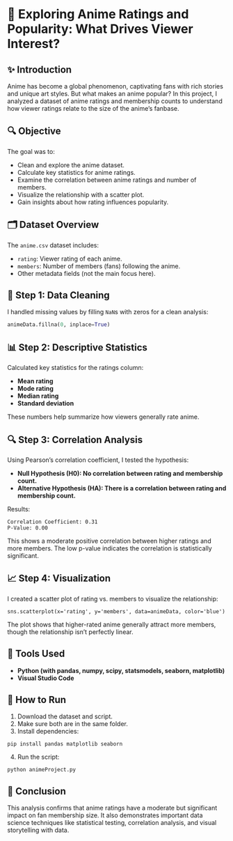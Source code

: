 # 🌸 Exploring Anime Ratings and Popularity: What Drives Viewer Interest?

## ✨ Introduction

Anime has become a global phenomenon, captivating fans with rich stories and unique art styles. But what makes an anime popular? In this project, I analyzed a dataset of anime ratings and membership counts to understand how viewer ratings relate to the size of the anime’s fanbase.

## 🔍 Objective

The goal was to:
- Clean and explore the anime dataset.
- Calculate key statistics for anime ratings.
- Examine the correlation between anime ratings and number of members.
- Visualize the relationship with a scatter plot.
- Gain insights about how rating influences popularity.

## 🗂 Dataset Overview

The `anime.csv` dataset includes:
- `rating`: Viewer rating of each anime.
- `members`: Number of members (fans) following the anime.
- Other metadata fields (not the main focus here).

## 🧹 Step 1: Data Cleaning

I handled missing values by filling `NaN`s with zeros for a clean analysis:

```python
animeData.fillna(0, inplace=True)
```

## 📊 Step 2: Descriptive Statistics
Calculated key statistics for the ratings column:

- **Mean rating**
- **Mode rating**
- **Median rating**
- **Standard deviation**

These numbers help summarize how viewers generally rate anime.

## 🔍 Step 3: Correlation Analysis
Using Pearson’s correlation coefficient, I tested the hypothesis:

- **Null Hypothesis (H0): No correlation between rating and membership count.**
- **Alternative Hypothesis (HA): There is a correlation between rating and membership count.**

Results:
```
Correlation Coefficient: 0.31
P-Value: 0.00
```
This shows a moderate positive correlation between higher ratings and more members. The low p-value indicates the correlation is statistically significant.

## 📈 Step 4: Visualization
I created a scatter plot of rating vs. members to visualize the relationship:

```
sns.scatterplot(x='rating', y='members', data=animeData, color='blue')
```

The plot shows that higher-rated anime generally attract more members, though the relationship isn’t perfectly linear.

## 🧰 Tools Used
- **Python (with pandas, numpy, scipy, statsmodels, seaborn, matplotlib)**
- **Visual Studio Code**

## 📎 How to Run
1. Download the dataset and script.
2. Make sure both are in the same folder.
3. Install dependencies:
```
pip install pandas matplotlib seaborn
```
4. Run the script:
```
python animeProject.py
```

## 🎯 Conclusion
This analysis confirms that anime ratings have a moderate but significant impact on fan membership size. It also demonstrates important data science techniques like statistical testing, correlation analysis, and visual storytelling with data.